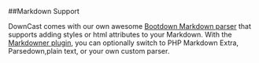 ##Markdown Support




DownCast comes with our own awesome [Bootdown Markdown parser](#) that supports adding styles or html attributes to your Markdown. With the [Markdowner plugin](#), you can optionally switch to PHP Markdown Extra, Parsedown,plain text, or your own custom parser.

